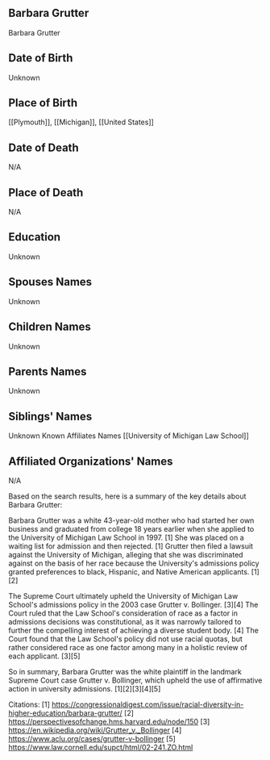 ## Barbara Grutter
Barbara Grutter
## Date of Birth
Unknown
## Place of Birth
[[Plymouth]], [[Michigan]], [[United States]]
## Date of Death
N/A
## Place of Death
N/A
## Education
Unknown
## Spouses Names
Unknown
## Children Names
Unknown
## Parents Names
Unknown
## Siblings' Names
Unknown
Known Affiliates Names
[[University of Michigan Law School]]
## Affiliated Organizations' Names
N/A

Based on the search results, here is a summary of the key details about Barbara Grutter:

Barbara Grutter was a white 43-year-old mother who had started her own business and graduated from college 18 years earlier when she applied to the University of Michigan Law School in 1997. [1] She was placed on a waiting list for admission and then rejected. [1] Grutter then filed a lawsuit against the University of Michigan, alleging that she was discriminated against on the basis of her race because the University's admissions policy granted preferences to black, Hispanic, and Native American applicants. [1][2]

The Supreme Court ultimately upheld the University of Michigan Law School's admissions policy in the 2003 case Grutter v. Bollinger. [3][4] The Court ruled that the Law School's consideration of race as a factor in admissions decisions was constitutional, as it was narrowly tailored to further the compelling interest of achieving a diverse student body. [4] The Court found that the Law School's policy did not use racial quotas, but rather considered race as one factor among many in a holistic review of each applicant. [3][5]

So in summary, Barbara Grutter was the white plaintiff in the landmark Supreme Court case Grutter v. Bollinger, which upheld the use of affirmative action in university admissions. [1][2][3][4][5]

Citations:
[1] https://congressionaldigest.com/issue/racial-diversity-in-higher-education/barbara-grutter/
[2] https://perspectivesofchange.hms.harvard.edu/node/150
[3] https://en.wikipedia.org/wiki/Grutter_v._Bollinger
[4] https://www.aclu.org/cases/grutter-v-bollinger
[5] https://www.law.cornell.edu/supct/html/02-241.ZO.html